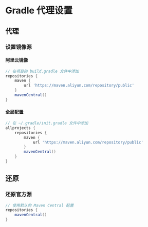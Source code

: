 # Gradle 代理设置

## 代理

### 设置镜像源

#### 阿里云镜像
```groovy
// 在项目的 build.gradle 文件中添加
repositories {
    maven {
        url 'https://maven.aliyun.com/repository/public'
    }
    mavenCentral()
}
```

#### 全局配置
```groovy
// 在 ~/.gradle/init.gradle 文件中添加
allprojects {
    repositories {
        maven {
            url 'https://maven.aliyun.com/repository/public'
        }
        mavenCentral()
    }
}
```

## 还原

### 还原官方源
```groovy
// 使用默认的 Maven Central 配置
repositories {
    mavenCentral()
}
``` 